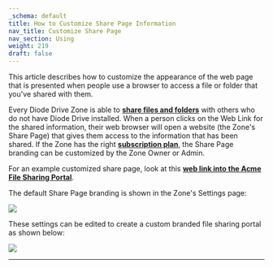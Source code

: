 ```yaml
---
_schema: default
title: How to Customize Share Page Information
nav_title: Customize Share Page
nav_section: Using
weight: 219
draft: false
---
```

This article describes how to customize the appearance of the web page that is presented when people use a browser to access a file or folder that you've shared with them.

Every Diode Drive Zone is able to <a href="https://app.docs.diode.io/docs/navigating/share-a-file-or-folder-via-web-browser/" target="_blank" rel="noopener"><strong>share files and folders</strong></a> with others who do not have Diode Drive installed. When a person clicks on the Web Link for the shared information, their web browser will open a website (the Zone's Share Page) that gives them access to the information that has been shared. If the Zone has the right <a href="https://app.docs.diode.io/docs/navigating/pricing-and-plans/" target="_blank" rel="noopener"><strong>subscription plan</strong></a>, the Share Page branding can be customized by the Zone Owner or Admin.

For an example customized share page, look at this <a href="https://share.diode.link/drive-0nv3stp8bxmct2jzm0ng/an3ewd2tbhxzxuke" target="_blank" rel="noopener"><strong>web link into the Acme File Sharing Portal</strong></a>.

The default Share Page branding is shown in the Zone's Settings page:

![](https://files.helpdocs.io/qwk5dmv7m8/articles/ssnzo09rzv/1650431446628/image.png)

These settings can be edited to create a custom branded file sharing portal as shown below:

![](https://files.helpdocs.io/qwk5dmv7m8/articles/ssnzo09rzv/1650570635157/image.png)

---

&nbsp;